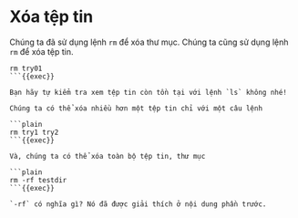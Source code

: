 # Xóa tệp tin

Chúng ta đã sử dụng lệnh `rm` để xóa thư mục. Chúng ta cũng sử dụng lệnh `rm` để xóa tệp tin.

```plain
rm try01
```{{exec}}

Bạn hãy tự kiểm tra xem tệp tin còn tồn tại với lệnh `ls` không nhé!

Chúng ta có thể xóa nhiều hơn một tệp tin chỉ với một câu lệnh

```plain
rm try1 try2
```{{exec}}

Và, chúng ta có thể xóa toàn bộ tệp tin, thư mục

```plain
rm -rf testdir
```{{exec}}

`-rf` có nghĩa gì? Nó đã được giải thích ở nội dung phần trước.